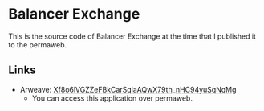 # Balancer Exchange

This is the source code of Balancer Exchange at the time that I published it to the permaweb.

## Links

- Arweave: [Xf8o6lVGZZeFBkCarSqlaAQwX79th_nHC94yuSqNqMg](https://arweave.net/Xf8o6lVGZZeFBkCarSqlaAQwX79th_nHC94yuSqNqMg)
    - You can access this application over permaweb.
